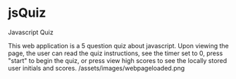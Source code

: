 # jsQuiz
Javascript Quiz

This web application is a 5 question quiz about javascript.
Upon viewing the page, the user can read the quiz instructions, see the timer set to 0, press "start" to begin the quiz, or press view high scores to see the 
locally stored user initials and scores.
/assets/images/webpageloaded.png

